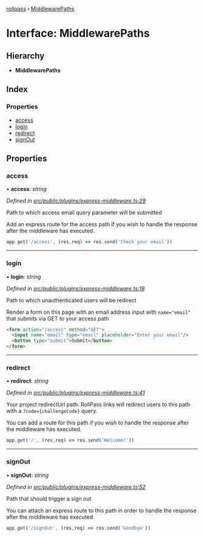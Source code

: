 [rollpass](../README.md) › [MiddlewarePaths](middlewarepaths.md)

# Interface: MiddlewarePaths

## Hierarchy

* **MiddlewarePaths**

## Index

### Properties

* [access](middlewarepaths.md#access)
* [login](middlewarepaths.md#login)
* [redirect](middlewarepaths.md#redirect)
* [signOut](middlewarepaths.md#signout)

## Properties

###  access

• **access**: *string*

*Defined in [src/public/plugins/express-middleware.ts:29](https://github.com/RollPass/rollpass-js/blob/e91670a/src/public/plugins/express-middleware.ts#L29)*

Path to which access email query parameter will be submitted

Add an express route for the access path if you wish to handle the response
after the middleware has executed.

```javascript
app.get('/access', (res,req) => res.send('Check your email'))
```

___

###  login

• **login**: *string*

*Defined in [src/public/plugins/express-middleware.ts:18](https://github.com/RollPass/rollpass-js/blob/e91670a/src/public/plugins/express-middleware.ts#L18)*

Path to which unauthenticated users will be redirect

Render a form on this page with an email address input
with `name="email"` that submits via GET to your access path

```html
<form action="/access" method="GET">
  <input name="email" type="email" placeholder="Enter your email"/>
  <button type="submit">Submit</button>
</form>
```

___

###  redirect

• **redirect**: *string*

*Defined in [src/public/plugins/express-middleware.ts:41](https://github.com/RollPass/rollpass-js/blob/e91670a/src/public/plugins/express-middleware.ts#L41)*

Your project redirectUrl path. RollPass links will redirect users
to this path with a `?code={challengeCode}` query.

You can add a route for this path if you wish to handle the response after the middleware
has executed.

```javascript
app.get('/', (res,req) => res.send('Welcome!'))
```

___

###  signOut

• **signOut**: *string*

*Defined in [src/public/plugins/express-middleware.ts:52](https://github.com/RollPass/rollpass-js/blob/e91670a/src/public/plugins/express-middleware.ts#L52)*

Path that should trigger a sign out

You can attach an express route to this path in order to handle the response
after the middleware has executed

```javascript
app.get('/signOut', (res,req) => res.send('Goodbye'))
```
